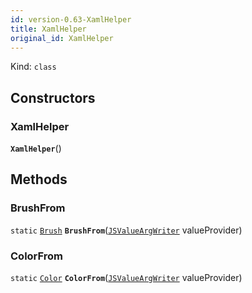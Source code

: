 ```yaml
---
id: version-0.63-XamlHelper
title: XamlHelper
original_id: XamlHelper
---
```


Kind: `class`




## Constructors
### XamlHelper
 **`XamlHelper`**()




## Methods
### BrushFrom
`static` [`Brush`](https://docs.microsoft.com/uwp/api/Windows.UI.Xaml.Media.Brush) **`BrushFrom`**([`JSValueArgWriter`](JSValueArgWriter) valueProvider)



### ColorFrom
`static` [`Color`](https://docs.microsoft.com/uwp/api/Windows.UI.Color) **`ColorFrom`**([`JSValueArgWriter`](JSValueArgWriter) valueProvider)




